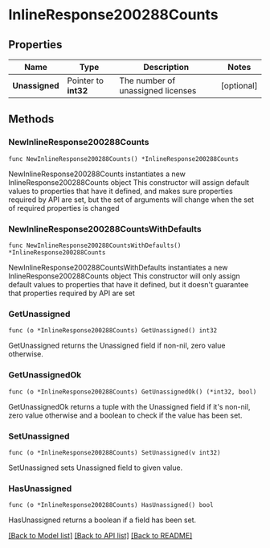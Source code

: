 # InlineResponse200288Counts

## Properties

Name | Type | Description | Notes
------------ | ------------- | ------------- | -------------
**Unassigned** | Pointer to **int32** | The number of unassigned licenses | [optional] 

## Methods

### NewInlineResponse200288Counts

`func NewInlineResponse200288Counts() *InlineResponse200288Counts`

NewInlineResponse200288Counts instantiates a new InlineResponse200288Counts object
This constructor will assign default values to properties that have it defined,
and makes sure properties required by API are set, but the set of arguments
will change when the set of required properties is changed

### NewInlineResponse200288CountsWithDefaults

`func NewInlineResponse200288CountsWithDefaults() *InlineResponse200288Counts`

NewInlineResponse200288CountsWithDefaults instantiates a new InlineResponse200288Counts object
This constructor will only assign default values to properties that have it defined,
but it doesn't guarantee that properties required by API are set

### GetUnassigned

`func (o *InlineResponse200288Counts) GetUnassigned() int32`

GetUnassigned returns the Unassigned field if non-nil, zero value otherwise.

### GetUnassignedOk

`func (o *InlineResponse200288Counts) GetUnassignedOk() (*int32, bool)`

GetUnassignedOk returns a tuple with the Unassigned field if it's non-nil, zero value otherwise
and a boolean to check if the value has been set.

### SetUnassigned

`func (o *InlineResponse200288Counts) SetUnassigned(v int32)`

SetUnassigned sets Unassigned field to given value.

### HasUnassigned

`func (o *InlineResponse200288Counts) HasUnassigned() bool`

HasUnassigned returns a boolean if a field has been set.


[[Back to Model list]](../README.md#documentation-for-models) [[Back to API list]](../README.md#documentation-for-api-endpoints) [[Back to README]](../README.md)


